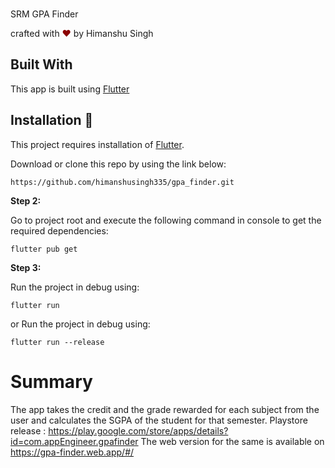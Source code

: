 <br>
<p align="left">
SRM GPA Finder
</p>
<p align="left">
crafted with <span style="color: #8b0000;">&hearts;</span> by Himanshu Singh
</p>

## Built With

This app is built using [Flutter](https://flutter.dev/)
## Installation 🔧

This project requires installation of [Flutter](https://flutter.dev/).

Download or clone this repo by using the link below:

```
https://github.com/himanshusingh335/gpa_finder.git
```

**Step 2:**

Go to project root and execute the following command in console to get the required dependencies: 

```
flutter pub get 
```

**Step 3:**

Run the project in debug using:

```
flutter run
```

or Run the project in debug using:
```
flutter run --release
```

# Summary

The app takes the credit and the grade rewarded for each subject from the user and calculates the SGPA of the student for that semester.
Playstore release : https://play.google.com/store/apps/details?id=com.appEngineer.gpafinder
The web version for the same is available on https://gpa-finder.web.app/#/


